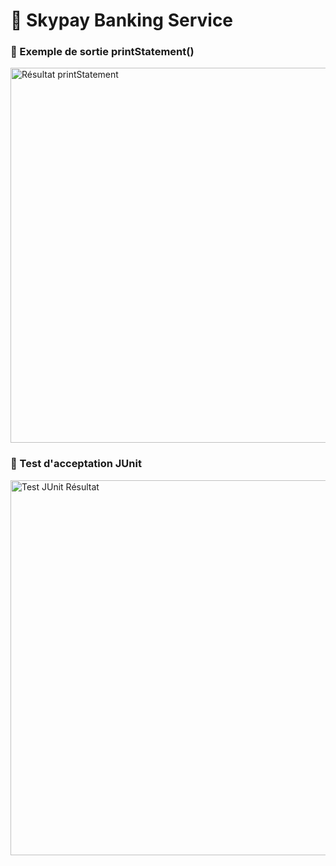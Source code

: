<h1>🏦 Skypay Banking Service</h1>

<h3>🧾 Exemple de sortie <strong>printStatement()</strong></h3>
<img width="600px" src="https://github.com/user-attachments/assets/71d2f883-2670-45a0-b482-0ff5b40ce011" alt="Résultat printStatement" />

<h3>🧪 Test d'acceptation <strong>JUnit</strong></h3>
<img width="600px" src="https://github.com/user-attachments/assets/7520feae-89cf-4b33-8045-f2e2cf430b0f" alt="Test JUnit Résultat" />

